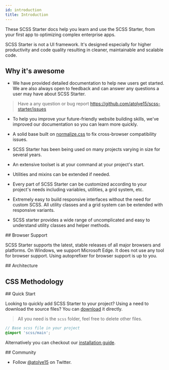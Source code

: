 ```yaml
---
id: introduction
title: Introduction
---
```


These SCSS Starter docs help you learn and use the SCSS Starter, from your first app to optimizing complex enterprise apps.

SCSS Starter is not a UI framework. It's designed especially for higher productivity and code quality resulting in cleaner, maintainable and scalable code.

## Why it's awesome

- We have provided detailed documentation to help new users get started. We are also always open to feedback and can answer any questions a user may have about SCSS Starter.

> Have a any question or bug report <https://github.com/atolye15/scss-starter/issues>

- To help you improve your future-friendly website building skills, we've improved our documentation so you can learn more quickly.

- A solid base built on [normalize.css](http://necolas.github.io/normalize.css/) to fix cross-browser compatibility issues.

- SCSS Starter has been being used on many projects varying in size for several years.

- An extensive toolset is at your command at your project's start.

- Utilities and mixins can be extended if needed.

- Every part of SCSS Starter can be customized according to your project's needs including variables, utilities, a grid system, etc.

- Extremely easy to build responsive interfaces without the need for custom SCSS. All utility classes and a grid system can be extended with responsive variants.

- SCSS starter provides a wide range of uncomplicated and easy to understand utility classes and helper methods.

## Browser Support

SCSS Starter supports the latest, stable releases of all major browsers and platforms. On Windows, we support Microsoft Edge. It does not use any tool for browser support. Using autoprefixer for browser support is up to you.

## Architecture

## CSS Methodology

## Quick Start

Looking to quickly add SCSS Starter to your project? Using a need to download the source files? You can [download](https://github.com/atolye15/scss-starter/releases) it directly.

> All you need is the `scss` folder, feel free to delete other files.

```scss
// Base scss file in your project
@import 'scss/main';
```

Alternatively you can checkout our [installation guide](https://atolye15.github.io/scss-starter/docs/getting-started/download).

## Community

- Follow [@atolye15](https://twitter.com/atolye15) on Twitter.
